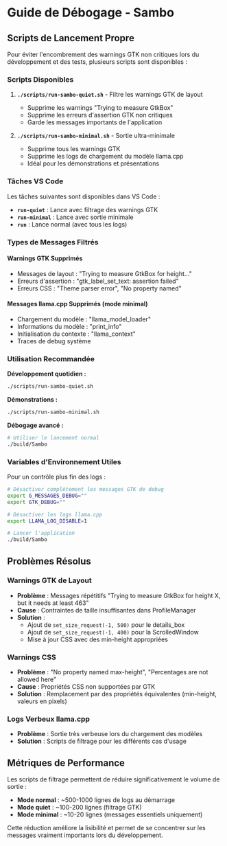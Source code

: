 # Guide de Débogage - Sambo

## Scripts de Lancement Propre

Pour éviter l'encombrement des warnings GTK non critiques lors du développement et des tests, plusieurs scripts sont disponibles :

### Scripts Disponibles

1. **`./scripts/run-sambo-quiet.sh`** - Filtre les warnings GTK de layout
   - Supprime les warnings "Trying to measure GtkBox"
   - Supprime les erreurs d'assertion GTK non critiques
   - Garde les messages importants de l'application

2. **`./scripts/run-sambo-minimal.sh`** - Sortie ultra-minimale
   - Supprime tous les warnings GTK
   - Supprime les logs de chargement du modèle llama.cpp
   - Idéal pour les démonstrations et présentations

### Tâches VS Code

Les tâches suivantes sont disponibles dans VS Code :

- **`run-quiet`** : Lance avec filtrage des warnings GTK
- **`run-minimal`** : Lance avec sortie minimale
- **`run`** : Lance normal (avec tous les logs)

### Types de Messages Filtrés

#### Warnings GTK Supprimés
- Messages de layout : "Trying to measure GtkBox for height..."
- Erreurs d'assertion : "gtk_label_set_text: assertion failed"
- Erreurs CSS : "Theme parser error", "No property named"

#### Messages llama.cpp Supprimés (mode minimal)
- Chargement du modèle : "llama_model_loader"
- Informations du modèle : "print_info"
- Initialisation du contexte : "llama_context"
- Traces de debug système

### Utilisation Recommandée

**Développement quotidien :**
```bash
./scripts/run-sambo-quiet.sh
```

**Démonstrations :**
```bash
./scripts/run-sambo-minimal.sh
```

**Débogage avancé :**
```bash
# Utiliser le lancement normal
./build/Sambo
```

### Variables d'Environnement Utiles

Pour un contrôle plus fin des logs :

```bash
# Désactiver complètement les messages GTK de debug
export G_MESSAGES_DEBUG=""
export GTK_DEBUG=""

# Désactiver les logs llama.cpp
export LLAMA_LOG_DISABLE=1

# Lancer l'application
./build/Sambo
```

## Problèmes Résolus

### Warnings GTK de Layout
- **Problème** : Messages répétitifs "Trying to measure GtkBox for height X, but it needs at least 463"
- **Cause** : Contraintes de taille insuffisantes dans ProfileManager
- **Solution** : 
  - Ajout de `set_size_request(-1, 500)` pour le details_box
  - Ajout de `set_size_request(-1, 400)` pour la ScrolledWindow
  - Mise à jour CSS avec des min-height appropriées

### Warnings CSS
- **Problème** : "No property named max-height", "Percentages are not allowed here"
- **Cause** : Propriétés CSS non supportées par GTK
- **Solution** : Remplacement par des propriétés équivalentes (min-height, valeurs en pixels)

### Logs Verbeux llama.cpp
- **Problème** : Sortie très verbeuse lors du chargement des modèles
- **Solution** : Scripts de filtrage pour les différents cas d'usage

## Métriques de Performance

Les scripts de filtrage permettent de réduire significativement le volume de sortie :

- **Mode normal** : ~500-1000 lignes de logs au démarrage
- **Mode quiet** : ~100-200 lignes (filtrage GTK)
- **Mode minimal** : ~10-20 lignes (messages essentiels uniquement)

Cette réduction améliore la lisibilité et permet de se concentrer sur les messages vraiment importants lors du développement.
